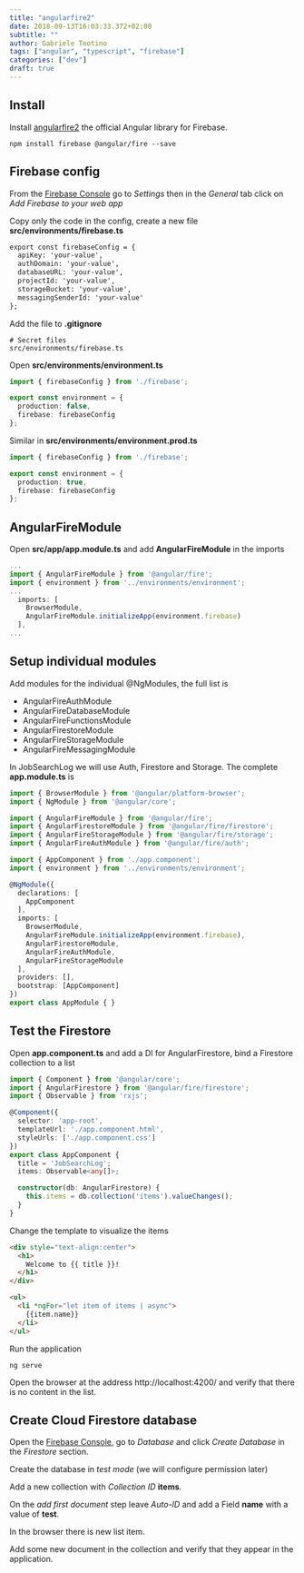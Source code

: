```yaml
---
title: "angularfire2"
date: 2018-09-13T16:03:33.372+02:00
subtitle: ""
author: Gabriele Teotino
tags: ["angular", "typescript", "firebase"]
categories: ["dev"]
draft: true
---
```


<!--more-->

## Install

Install [angularfire2](https://github.com/angular/angularfire2) the official Angular library for Firebase.

```shell
npm install firebase @angular/fire --save
```

## Firebase config

From the [Firebase Console](https://console.firebase.google.com/?hl=en) go to *Settings* then in the *General* tab click on *Add Firebase to your web app*

Copy only the code in the config, create a new file **src/environments/firebase.ts**

```html
export const firebaseConfig = {
  apiKey: 'your-value',
  authDomain: 'your-value',
  databaseURL: 'your-value',
  projectId: 'your-value',
  storageBucket: 'your-value',
  messagingSenderId: 'your-value'
};
```

Add the file to **.gitignore**

```
# Secret files
src/environments/firebase.ts
```

Open **src/environments/environment.ts**

```typescript
import { firebaseConfig } from './firebase';

export const environment = {
  production: false,
  firebase: firebaseConfig
};
```

Similar in **src/environments/environment.prod.ts**

```typescript
import { firebaseConfig } from './firebase';

export const environment = {
  production: true,
  firebase: firebaseConfig
};
```

## AngularFireModule

Open **src/app/app.module.ts** and add **AngularFireModule** in the imports

```typescript
...
import { AngularFireModule } from '@angular/fire';
import { environment } from '../environments/environment';
...
  imports: [
    BrowserModule,
    AngularFireModule.initializeApp(environment.firebase)
  ],
...
```

## Setup individual modules

Add modules for the individual @NgModules, the full list is

- AngularFireAuthModule
- AngularFireDatabaseModule
- AngularFireFunctionsModule
- AngularFirestoreModule
- AngularFireStorageModule
- AngularFireMessagingModule

In JobSearchLog we will use Auth, Firestore and Storage. The complete **app.module.ts** is

```typescript
import { BrowserModule } from '@angular/platform-browser';
import { NgModule } from '@angular/core';

import { AngularFireModule } from '@angular/fire';
import { AngularFirestoreModule } from '@angular/fire/firestore';
import { AngularFireStorageModule } from '@angular/fire/storage';
import { AngularFireAuthModule } from '@angular/fire/auth';

import { AppComponent } from './app.component';
import { environment } from '../environments/environment';

@NgModule({
  declarations: [
    AppComponent
  ],
  imports: [
    BrowserModule,
    AngularFireModule.initializeApp(environment.firebase),
    AngularFirestoreModule,
    AngularFireAuthModule,
    AngularFireStorageModule
  ],
  providers: [],
  bootstrap: [AppComponent]
})
export class AppModule { }
```

## Test the Firestore

Open **app.component.ts** and add a DI for AngularFirestore, bind a Firestore collection to a list

```typescript
import { Component } from '@angular/core';
import { AngularFirestore } from '@angular/fire/firestore';
import { Observable } from 'rxjs';

@Component({
  selector: 'app-root',
  templateUrl: './app.component.html',
  styleUrls: ['./app.component.css']
})
export class AppComponent {
  title = 'JobSearchLog';
  items: Observable<any[]>;

  constructor(db: AngularFirestore) {
    this.items = db.collection('items').valueChanges();
  }
}
```

Change the template to visualize the items

```html
<div style="text-align:center">
  <h1>
    Welcome to {{ title }}!
  </h1>
</div>

<ul>
  <li *ngFor="let item of items | async">
    {{item.name}}
  </li>
</ul>
```

Run the application

```shell
ng serve
```

Open the browser at the address http://localhost:4200/ and verify that there is no content in the list.

## Create Cloud Firestore database

Open the [Firebase Console](https://console.firebase.google.com/?hl=en), go to *Database* and click *Create Database* in the *Firestore* section.

Create the database in *test mode* (we will configure permission later)

Add a new collection with *Collection ID* **items**.

On the *add first document* step leave *Auto-ID* and add a Field **name** with a value of **test**.

In the browser there is new list item.

Add some new document in the collection and verify that they appear in the application.
